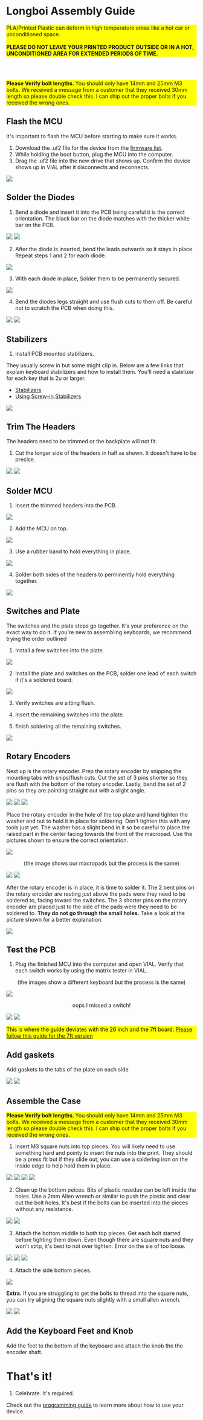 # Longboi Assembly Guide

<!-- <div style="background-color: yellow; color: black;">If your product is listed under the "Assembly Guides" on the left, disregard this universal guide and follow the specific one instead.</div> -->
 

<div style="background-color: yellow;">PLA/Printed Plastic can deform in high temperature areas like a hot car or unconditioned space.<br><br><strong>PLEASE DO NOT LEAVE YOUR PRINTED PRODUCT OUTSIDE OR IN A HOT, UNCONDITIONED AREA FOR EXTENDED PERIODS OF TIME.</strong></div>

<br> <br>

<div style="background-color: yellow;"><strong>Please Verify bolt lengths. </strong> You should only have 14mm and 25mm M3 bolts. We received a message from a customer that they received 30mm length so please double check this. I can ship out the proper bolts if you received the wrong ones. </div>

## Flash the MCU

It's important to flash the MCU before starting to make sure it works.

1. Download the .uf2 file for the device from the [firmware list](/DownloadsAndFiles/firmware-download-list.html). 
2. While holding the boot button, plug the MCU into the computer. 
3. Drag the .uf2 file into the new drive that shows up. Confirm the device shows up in VIAL after it disconnects and reconnects.

![](/assets/Longboi/PXL_20240625_150556268.jpg)

## Solder the Diodes

1. Bend a diode and insert it into the PCB being careful it is the correct orientation. The black bar on the diode matches with the thicker white bar on the PCB. 

![](/assets/Longboi/PXL_20240625_151611254.jpg)
![](/assets/Longboi/PXL_20240625_151647797.jpg)

2. After the diode is inserted, bend the leads outwards so it stays in place. Repeat steps 1 and 2 for each diode.

![](/assets/Longboi/PXL_20240625_151709610.jpg)

3. With each diode in place, Solder them to be permanently secured.

![](/assets/Longboi/PXL_20240112_212301245.jpg)

4. Bend the diodes legs straight and use flush cuts to them off. Be careful not to scratch the PCB when doing this.

![](/assets/Longboi/PXL_20240625_155744290.jpg)
![](/assets/Longboi/PXL_20240112_212304293.jpg)


## Stabilizers

1. Install PCB mounted stabilizers. 

They usually screw in but some might clip in. Below are a few links that explain keyboard stabilizers and how to install them. You'll need a stabilizer for each key that is 2u or larger.

- [Stabilizers](https://keyboard.university/100-courses/stabilizers-lcjf2)
- [Using Screw-in Stabilizers](https://keyboard.university/guides/using-screw-in-stabilizers-7nxj6)

![](/assets/Longboi/PXL_20240625_160912815.jpg)

## Trim The Headers

The headers need to be trimmed or the backplate will not fit. 

1. Cut the longer side of the headers in half as shown. It doesn't have to be precise.

![](/assets/Longboi/PXL_20240625_150734085.jpg)
![](/assets/Longboi/PXL_20240625_150813253.jpg)

## Solder MCU

1. Insert the trimmed headers into the PCB.

![](/assets/Longboi/PXL_20240625_151039818.jpg)

2. Add the MCU on top. 

![](/assets/Longboi/PXL_20240625_151052133.jpg)

3. Use a rubber band to hold everything in place.

![](/assets/Longboi/PXL_20240625_162844899.jpg)

4. Solder both sides of the headers to perminently hold everything together.

![](/assets/Universal/solderd-mcu.jpg)

## Switches and Plate

The switches and the plate steps go together. It's your preference on the exact way to do it. If you're new to assembling keyboards, we recommend trying the order outlined

1. Install a few switches into the plate.

![](/assets/Longboi/PXL_20240625_162559952.jpg)

2. Install the plate and switches on the PCB, solder one lead of each switch if it's a soldered board.

![](/assets/KP69/PXL_20221015_192609392.jpg)

3. Verify switches are sitting flush.

4. Insert the remaining switches into the plate.

5. finish soldering all the remaining switches.

![](/assets/Longboi/PXL_20240625_163528461.jpg)

## Rotary Encoders

Next up is the rotary encoder. Prep the rotary encoder by snipping the mounting tabs with snips/flush cuts. Cut the set of 3 pins shorter so they are flush with the bottom of the rotary encoder. Lastly, bend the set of 2 pins so they are pointing straight out with a slight angle. 

![](/assets/GB3/gb3-assembly-12-encoder.jpg)
![](/assets/GB3/gb3-assembly-13-encoder.jpg)
![](/assets/GB3/gb3-assembly-14-encoder.jpg)

Place the rotary encoder in the hole of the top plate and hand tighten the washer and nut to hold it in place for soldering. Don't tighten this with any tools just yet. The washer has a slight bend in it so be careful to place the raised part in the center facing towards the front of the macropad. Use the pictures shown to ensure the correct orientation. 

![](/assets/GB3/gb3-assembly-15-encoder-hardware.jpg)


<div style="text-align: center">(the image shows our macropads but the process is the same)</div>

![](/assets/GB3/gb3-assembly-16-encoder-hardware.jpg)
![](/assets/GB3/gb3-assembly-17-encoder-hardware.jpg)

After the rotary encoder is in place, it is time to solder it. The 2 bent pins on the rotary encoder are resting just above the pads were they need to be soldered to, facing toward the switches. The 3 shorter pins on the rotary encoder are placed just to the side of the pads were they need to be soldered to. **They do not go through the small holes.** Take a look at the picture shown for a better explanation. 

![](/assets/Longboi/PXL_20240625_151138210.jpg)

## Test the PCB

1. Plug the finished MCU into the computer and open VIAL. Verify that each switch works by using the matrix tester in VIAL.

<div style="text-align: center">(the images show a different keyboard but the process is the same)</div>

![](/assets/KP69/PXL_20221015_201135868.jpg)

<div style="text-align: center">oops I missed a switch!</div>

![](/assets/KP69/PXL_20221015_201218505.jpg)
![](/assets/KP69/PXL_20221015_201227040.jpg)

<div style="background-color: yellow; color: black;">This is where the guide deviates with the 26 inch and the 7ft board. <a href="/AssemblyGuides/longboi-7ft">Please follow this guide for the 7ft version</a></div>

## Add gaskets

Add gaskets to the tabs of the plate on each side

![](/assets/Longboi/PXL_20240721_102435158.jpg)
![](/assets/Longboi/PXL_20240721_102443128.jpg)

## Assemble the Case

<div style="background-color: yellow;"><strong>Please Verify bolt lengths. </strong> You should only have 14mm and 25mm M3 bolts. We received a message from a customer that they received 30mm length so please double check this. I can ship out the proper bolts if you received the wrong ones. </div>

1. insert M3 square nuts into top pieces. You will likely need to use something hard and pointy to insert the nuts into the print. They should be a press fit but if they slide out, you can use a soldering iron on the inside edge to help hold them in place. 

![](/assets/Longboi/PXL_20240627_195935212.jpg)
![](/assets/Longboi/PXL_20240627_195942392.jpg)
![](/assets/Longboi/PXL_20240721_102556473.jpg)
![](/assets/Longboi/PXL_20240721_102642624.jpg)

2. Clean up the bottom peices. Bits of plastic resedue can be left inside the holes. Use a 2mm Allen wrench or similar to push the plastic and clear out the bolt holes. It's best if the bolts can be inserted into the pieces without any resistance.

![](/assets/Longboi/PXL_20240710_153748833.jpg)
![](/assets/Longboi/PXL_20240710_153811615.jpg)

3. Attach the bottom middle to both top pieces. Get each bolt started before tighting them down. Even though there are square nuts and they won't strip, it's best to not over tighten. Error on the sie of too loose.

![](/assets/Longboi/PXL_20240710_153911585.jpg)
![](/assets/Longboi/PXL_20240710_153920513.jpg)
![](/assets/Longboi/PXL_20240710_154116037.jpg)

4. Attach the side bottom pieces.

![](/assets/Longboi/PXL_20240710_154644127.jpg)

<strong>Extra.</strong> If you are struggling to get the bolts to thread into the square nuts, you can try aligning the square nuts slightly with a small allen wrench.

![](/assets/Longboi/PXL_20240717_140545294.jpg)
![](/assets/Longboi/PXL_20240717_140615952.jpg)

## Add the Keyboard Feet and Knob

Add the feet to the bottom of the keyboard and attach the knob the the encoder shaft.

# That's it!

1. Celebrate. It's required.

Check out the [programming guide](/programming.html) to learn more about how to use your device.

